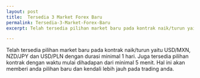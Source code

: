 ```yaml
---
layout: post
title:  Tersedia 3 Market Forex Baru
permalink: Tersedia-3-Market-Forex-Baru
excerpt: Telah tersedia pilihan market baru pada kontrak naik/turun yaitu USD/MXN, NZD/JPY dan USD/PLN dengan durasi minimal 1 hari.

---
```


Telah tersedia pilihan market baru pada kontrak naik/turun yaitu USD/MXN, NZD/JPY dan USD/PLN dengan durasi minimal 1 hari. Juga tersedia pilihan kontrak dengan waktu mulai dihadapan dari minimal 5 menit. Hal ini akan memberi anda pilihan baru dan kendali lebih jauh pada trading anda.

